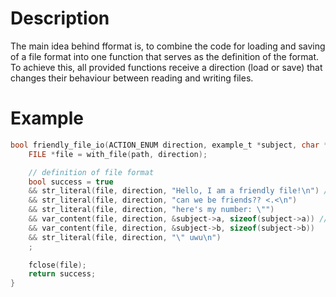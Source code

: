 # Description
The main idea behind fformat is, to combine the code for loading and saving of a file format into one function that serves as the definition of the format.
To achieve this, all provided functions receive a direction (load or save) that changes their behaviour between reading and writing files.

# Example
```c
bool friendly_file_io(ACTION_ENUM direction, example_t *subject, char *path){
    FILE *file = with_file(path, direction);

    // definition of file format
    bool success = true
    && str_literal(file, direction, "Hello, I am a friendly file!\n") // write or assert strings
    && str_literal(file, direction, "can we be friends?? <.<\n")
    && str_literal(file, direction, "here's my number: \"")
    && var_content(file, direction, &subject->a, sizeof(subject->a)) // read or write data
    && var_content(file, direction, &subject->b, sizeof(subject->b))
    && str_literal(file, direction, "\" uwu\n")
    ;

    fclose(file);
    return success;
}
```
